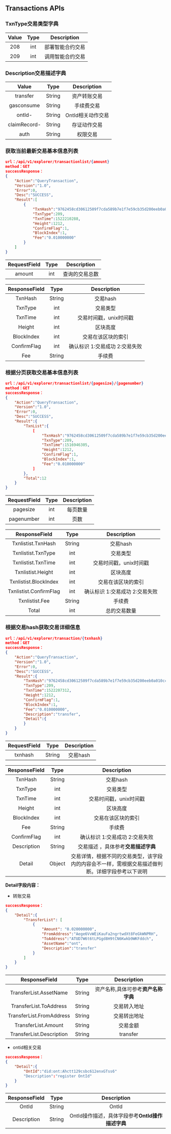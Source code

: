 ## Transactions APIs

### TxnType交易类型字典

| Value     |     Type |   Description   | 
| :--------------: | :--------:| :------: |
|    208|   int|  部署智能合约交易  |
|    209|   int|  调用智能合约交易  |

### Description交易描述字典

| Value     |     Type |   Description   | 
| :--------------: | :--------:| :------: |
|    transfer|   String|  资产转账交易  |
|    gasconsume|   String|  手续费交易  |
|    ontId- |   String|  OntId相关动作交易  |
|    claimRecord- |   String|  存证动作交易  |
|    auth |   String|  权限交易  |




### 获取当前最新交易基本信息列表

```json
url：/api/v1/explorer/transactionlist/{amount}
method：GET
successResponse：
{
	"Action":"QueryTransaction",
	"Version":"1.0",
	"Error":0,
	"Desc":"SUCCESS",
	"Result":[
		{
			"TxnHash":"9762458cd30612509f7cda589b7e1f7e59cb35d200eeb0a010ccc7b347057eb5",
            "TxnType":209,
            "TxnTime":1522210288,
            "Height":1212,
            "ConfirmFlag":1,
			"BlockIndex":1,
			"Fee":"0.010000000"
	    }
	]
}
```

| RequestField     |     Type |   Description   | 
| :--------------: | :--------:| :------: |
|    amount|   int|  查询的交易总数  |

| ResponseField     |     Type |   Description   | 
| :--------------: | :--------:| :------: |
|    TxnHash|   String|  交易hash  |
|    TxnType|   int|  交易类型|
|    TxnTime|   int|  交易时间戳，unix时间戳  |
|    Height|   int|  区块高度  |
|    BlockIndex|   int|  交易在该区块的索引  |
|    ConfirmFlag|   int |  确认标识 1:交易成功 2:交易失败 |
|    Fee|   String |  手续费 |



### 根据分页获取交易基本信息列表


```json
url：/api/v1/explorer/transactionlist/{pagesize}/{pagenumber}
method：GET
successResponse：
{
	"Action":"QueryTransaction",
	"Version":"1.0",
	"Error":0,
	"Desc":"SUCCESS",
	"Result":{
		"TxnList":{
			[
				"TxnHash":"9762458cd30612509f7cda589b7e1f7e59cb35d200eeb0a010ccc7b347057eb5",
	            "TxnType":209,
	            "TxnTime":1516946305,
	            "Height":1212,
	            "ConfirmFlag":1,
				"BlockIndex":1,
				"Fee":"0.010000000"
			]
		},
		"Total":12
	}
}
```

| RequestField     |     Type |   Description   | 
| :--------------: | :--------:| :------: |
|    pagesize|   int|  每页数量  |
|    pagenumber|   int|  页数|



| ResponseField     |     Type |   Description   | 
| :--------------: | :--------:| :------: |
|    Txnlistist.TxnHash|   String|  交易hash  |
|    Txnlistist.TxnType|   int|  交易类型|
|    Txnlistist.TxnTime|   int|  交易时间戳，unix时间戳  |
|    Txnlistist.Height|   int|  区块高度  |
|    Txnlistist.BlockIndex|   int|  交易在该区块的索引  |
|    Txnlistist.ConfirmFlag|   int|  确认标识 1:交易成功 2:交易失败 |
|    Txnlistist.Fee|   String |  手续费 |
|    Total|   int|  总的交易数量 |



### 根据交易hash获取交易详细信息


```json
url：/api/v1/explorer/transaction/{txnhash}
method：GET
successResponse：
{
	"Action":"QueryTransaction",
	"Version":"1.0",
	"Error":0,
	"Desc":"SUCCESS",
	"Result":{
		"TxnHash":"9762458cd30612509f7cda589b7e1f7e59cb35d200eeb0a010ccc7b347057eb5",
		"TxnType":209,
		"TxnTime":1522207312,
		"Height":1212,
		"ConfirmFlag":1,
		"BlockIndex":1,
		"Fee":"0.010000000",
		"Description":"transfer",
		"Detail":{
		}
	}
}
```

| RequestField     |     Type |   Description   | 
| :--------------: | :--------:| :------: |
|    txnhash|   String|  交易hash  |



| ResponseField     |     Type |   Description   | 
| :--------------: | :--------:| :------: |
|    TxnHash|   String|  交易hash  |
|    TxnType|   int|  交易类型|
|    TxnTime|   int|  交易时间戳，unix时间戳  |
|    Height|   int|  区块高度  |
|    BlockIndex|   int|  交易在该区块的索引  |
|    Fee|   String |  手续费 |
|    ConfirmFlag|   int|  确认标识 1:交易成功 2:交易失败 |
|    Description|   String|  交易描述 ，具体参考**交易描述字典** |
|    Detail|   Object|  交易详情，根据不同的交易类型，该字段内的内容会不一样，需根据交易描述做判断。详细字段参考以下说明 |



**Detail字段内容：**


- 转账交易

```json
successResponse：
{
	"Detail":{
		"TransferList": [
			{
				"Amount": "0.020000000",
				"FromAddress":"Aege6VvWEiKauFa2ngrtwdXt8FeGkWNPRH",
				"ToAddress":"ATUD7W6t6tLPGgd8H9tCN6Kwkb9WKFddch",
				"AssetName":"ont",
				"Description":"transfer"
			}
		]
	}
}
```


| ResponseField     |     Type |   Description   | 
| :--------------: | :--------:| :------: |
|    TransferList.AssetName|   String|  资产名称,具体可参考**资产名称字典**|
|    TransferList.ToAddress|   String|  交易转入地址|
|    TransferList.FromAddress|   String|  交易转出地址|
|    TransferList.Amount|   String|  交易金额|
|    TransferList.Description|   String|  transfer|


- ontid相关交易

```json
successResponse：
{
	"Detail":{
		"OntId":"did:ont:Ahctt129csbc612enxGTss6"
		"Description":"register OntId"
	}
}
```


| ResponseField     |     Type |   Description   | 
| :--------------: | :--------:| :------: |
|    OntId|   String|  OntId|
|    Description|   String|  OntId操作描述，具体字段参考**OntId操作描述字典**|


